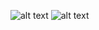![alt text](https://raw.githubusercontent.com/Routinee66/tugas1_prak-mobile-flutter_ife/main/Screenshot%202024-03-06%20225355.png)
![alt text](https://raw.githubusercontent.com/Routinee66/tugas1_prak-mobile-flutter_ife/main/Screenshot%20(1292).png)
